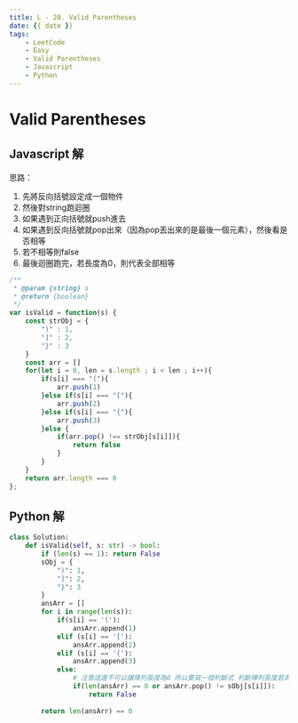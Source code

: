 ```yaml
---
title: L - 20. Valid Parentheses
date: {{ date }}
tags: 
    - LeetCode
    - Easy
    - Valid Parentheses
    - Javascript
    - Python
---
```

# Valid Parentheses
## Javascript 解
思路：
1. 先將反向括號設定成一個物件
2. 然後對string跑迴圈
3. 如果遇到正向括號就push進去
4. 如果遇到反向括號就pop出來（因為pop丟出來的是最後一個元素），然後看是否相等
5. 若不相等則false
6. 最後迴圈跑完，若長度為0，則代表全部相等
```javascript
/**
 * @param {string} s
 * @return {boolean}
 */
var isValid = function(s) {
    const strObj = {
        ")" : 1,
        "]" : 2,
        "}" : 3
    }
    const arr = []
    for(let i = 0, len = s.length ; i < len ; i++){
        if(s[i] === "("){
            arr.push(1)
        }else if(s[i] === "["){
            arr.push(2)
        }else if(s[i] === "{"){
            arr.push(3)
        }else {
            if(arr.pop() !== strObj[s[i]]){
                return false
            }
        }
    }
    return arr.length === 0
};
```

## Python 解
```python
class Solution:
    def isValid(self, s: str) -> bool:
        if (len(s) == 1): return False
        sObj = {
            ")": 1,
            "]": 2,
            "}": 3
        }
        ansArr = []
        for i in range(len(s)):
            if(s[i] == '('):
                ansArr.append(1)
            elif (s[i] == '['):
                ansArr.append(2)
            elif (s[i] == '{'):
                ansArr.append(3)
            else:
                # 注意這邊不可以讓陣列長度為0 所以要寫一個判斷式 判斷陣列長度若為0則跳錯
                if(len(ansArr) == 0 or ansArr.pop() != sObj[s[i]]):
                    return False
        
        return len(ansArr) == 0
```